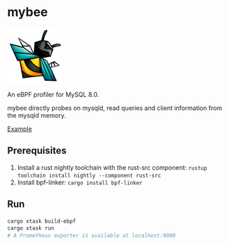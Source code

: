 # mybee

<img src="https://raw.githubusercontent.com/elbaro/mybee/main/mybee.png" width="128" />

An eBPF profiler for MySQL 8.0.

mybee directly probes on mysqld, read queries and client information from the mysqld memory.

[Example](https://github.com/elbaro/mybee/wiki/Demo)

## Prerequisites

1. Install a rust nightly toolchain with the rust-src component: `rustup toolchain install nightly --component rust-src`
2. Install bpf-linker: `cargo install bpf-linker`

## Run

```bash
cargo xtask build-ebpf
cargo xtask run
# A Prometheus exporter is available at localhost:9000
```
